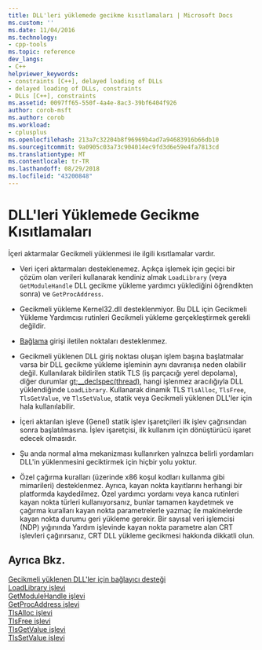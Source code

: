 ```yaml
---
title: DLL'leri yüklemede gecikme kısıtlamaları | Microsoft Docs
ms.custom: ''
ms.date: 11/04/2016
ms.technology:
- cpp-tools
ms.topic: reference
dev_langs:
- C++
helpviewer_keywords:
- constraints [C++], delayed loading of DLLs
- delayed loading of DLLs, constraints
- DLLs [C++], constraints
ms.assetid: 0097ff65-550f-4a4e-8ac3-39bf6404f926
author: corob-msft
ms.author: corob
ms.workload:
- cplusplus
ms.openlocfilehash: 213a7c32204b8f96969b4ad7a94683916b66db10
ms.sourcegitcommit: 9a0905c03a73c904014ec9fd3d6e59e4fa7813cd
ms.translationtype: MT
ms.contentlocale: tr-TR
ms.lasthandoff: 08/29/2018
ms.locfileid: "43200848"
---
```

# <a name="constraints-of-delay-loading-dlls"></a>DLL'leri Yüklemede Gecikme Kısıtlamaları
İçeri aktarmalar Gecikmeli yüklenmesi ile ilgili kısıtlamalar vardır.  
  
-   Veri içeri aktarmaları desteklenemez. Açıkça işlemek için geçici bir çözüm olan verileri kullanarak kendiniz almak `LoadLibrary` (veya `GetModuleHandle` DLL gecikme yükleme yardımcı yüklediğini öğrendikten sonra) ve `GetProcAddress`.  
  
-   Gecikmeli yükleme Kernel32.dll desteklenmiyor. Bu DLL için Gecikmeli Yükleme Yardımcısı rutinleri Gecikmeli yükleme gerçekleştirmek gerekli değildir.  
  
-   [Bağlama](../../build/reference/binding-imports.md) girişi iletilen noktaları desteklenmez.  
  
-   Gecikmeli yüklenen DLL giriş noktası oluşan işlem başına başlatmalar varsa bir DLL gecikme yükleme işleminin aynı davranışa neden olabilir değil. Kullanılarak bildirilen statik TLS (iş parçacığı yerel depolama), diğer durumlar [gt;__declspec(thread)](../../cpp/thread.md), hangi işlenmez aracılığıyla DLL yüklendiğinde `LoadLibrary`. Kullanarak dinamik TLS `TlsAlloc`, `TlsFree`, `TlsGetValue`, ve `TlsSetValue`, statik veya Gecikmeli yüklenen DLL'ler için hala kullanılabilir.  
  
-   İçeri aktarılan işleve (Genel) statik işlev işaretçileri ilk işlev çağrısından sonra başlatılmasına. İşlev işaretçisi, ilk kullanım için dönüştürücü işaret edecek olmasıdır.  
  
-   Şu anda normal alma mekanizması kullanırken yalnızca belirli yordamları DLL'in yüklenmesini geciktirmek için hiçbir yolu yoktur.  
  
-   Özel çağırma kuralları (üzerinde x86 koşul kodları kullanma gibi mimarileri) desteklenmez. Ayrıca, kayan nokta kayıtlarını herhangi bir platformda kaydedilmez. Özel yardımcı yordamı veya kanca rutinleri kayan nokta türleri kullanıyorsanız, bunlar tamamen kaydetmek ve çağırma kuralları kayan nokta parametrelerle yazmaç ile makinelerde kayan nokta durumu geri yükleme gerekir. Bir sayısal veri işlemcisi (NDP) yığınında Yardım işlevinde kayan nokta parametre alan CRT işlevleri çağırırsanız, CRT DLL yükleme gecikmesi hakkında dikkatli olun.  
  
## <a name="see-also"></a>Ayrıca Bkz.  
 [Gecikmeli yüklenen DLL'ler için bağlayıcı desteği](../../build/reference/linker-support-for-delay-loaded-dlls.md)   
 [LoadLibrary işlevi](https://msdn.microsoft.com/library/windows/desktop/ms684175.aspx)   
 [GetModuleHandle işlevi](https://msdn.microsoft.com/library/windows/desktop/ms683199.aspx)   
 [GetProcAddress işlevi](https://msdn.microsoft.com/library/windows/desktop/ms683212.aspx)   
 [TlsAlloc işlevi](/windows/desktop/api/processthreadsapi/nf-processthreadsapi-tlsalloc)   
 [TlsFree işlevi](/windows/desktop/api/processthreadsapi/nf-processthreadsapi-tlsfree)   
 [TlsGetValue işlevi](/windows/desktop/api/processthreadsapi/nf-processthreadsapi-tlsgetvalue)   
 [TlsSetValue işlevi](/windows/desktop/api/processthreadsapi/nf-processthreadsapi-tlssetvalue)